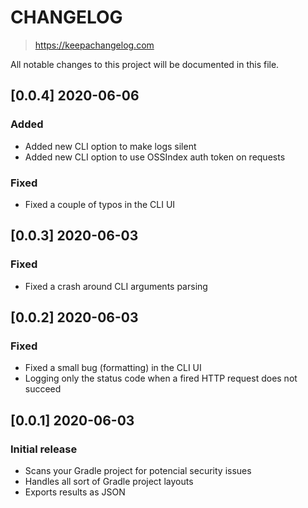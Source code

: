 # CHANGELOG

> https://keepachangelog.com

All notable changes to this project will be documented in this file.

## [0.0.4] 2020-06-06

### Added

- Added new CLI option to make logs silent
- Added new CLI option to use OSSIndex auth token on requests

### Fixed
- Fixed a couple of typos in the CLI UI

## [0.0.3] 2020-06-03

### Fixed
- Fixed a crash around CLI arguments parsing

## [0.0.2] 2020-06-03

### Fixed
- Fixed a small bug (formatting) in the CLI UI
- Logging only the status code when a fired HTTP request does not succeed

## [0.0.1] 2020-06-03

### Initial release
- Scans your Gradle project for potencial security issues
- Handles all sort of Gradle project layouts
- Exports results as JSON

